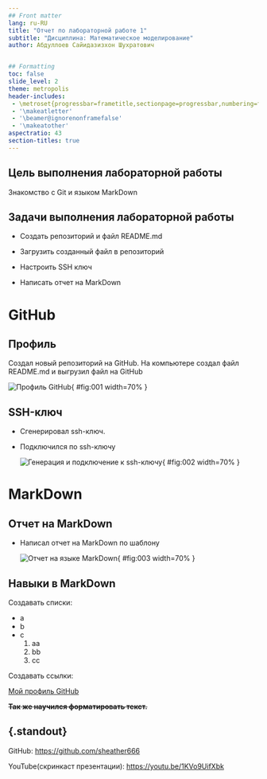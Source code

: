 ```yaml
---
## Front matter
lang: ru-RU
title: "Отчет по лабораторной работе 1"
subtitle: "Дисциплина: Математическое моделирование"
author: Абдуллоев Сайидазизхон Шухратович


## Formatting
toc: false
slide_level: 2
theme: metropolis
header-includes:
 - \metroset{progressbar=frametitle,sectionpage=progressbar,numbering=fraction}
 - '\makeatletter'
 - '\beamer@ignorenonframefalse'
 - '\makeatother'
aspectratio: 43
section-titles: true
---
```




## Цель выполнения лабораторной работы

Знакомство с Git и языком MarkDown

## Задачи выполнения лабораторной работы

- Создать репозиторий и файл README.md

- Загрузить созданный файл в репозиторий

- Настроить SSH ключ

- Написать отчет на MarkDown

  

# GitHub

## Профиль

Создал новый репозиторий на GitHub. На компьютере создал файл README.md и выгрузил файл на GitHub

![Профиль GitHub](C:\Users\abdul\Desktop\mathmod\lab01\presentation\image\1.png){ #fig:001 width=70% }

## SSH-ключ

- Сгенерировал ssh-ключ. 

- Подключился по ssh-ключу

  ![Генерация и подключение к ssh-ключу](C:\Users\abdul\Desktop\mathmod\lab01\presentation\image\2.png){ #fig:002 width=70% }

# MarkDown

## Отчет на MarkDown

- Написал отчет на MarkDown по шаблону

  ![Отчет на языке MarkDown](C:\Users\abdul\Desktop\mathmod\lab01\presentation\image\3.png){ #fig:003 width=70% }

## Навыки в MarkDown

Создавать списки:

- a
- b
- c
  1. aa
  2. bb
  3. cc

Создавать ссылки:

[Мой профиль GitHub](https://github.com/sheather666)

**~~Так же научился форматировать текст.~~**

## {.standout}

GitHub: https://github.com/sheather666

YouTube(скринкаст презентации): https://youtu.be/1KVo9UifXbk
